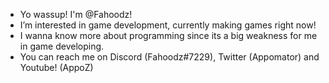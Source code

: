 - Yo wassup! I'm @Fahoodz!
- I’m interested in game development, currently making games right now!
- I wanna know more about programming since its a big weakness for me in game developing.
- You can reach me on Discord (Fahoodz#7229), Twitter (Appomator) and Youtube! (AppoZ)

